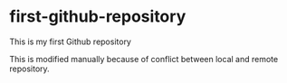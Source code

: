 # first-github-repository
This is my first Github repository

This is modified manually because of conflict between local and remote repository.
